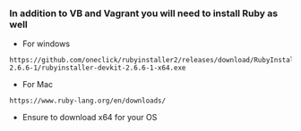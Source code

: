 ### In addition to VB and Vagrant you will need to install Ruby as well

- For windows
```
https://github.com/oneclick/rubyinstaller2/releases/download/RubyInstaller-2.6.6-1/rubyinstaller-devkit-2.6.6-1-x64.exe
```

- For Mac
```
https://www.ruby-lang.org/en/downloads/
```

- Ensure to download x64 for your OS